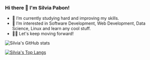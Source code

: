 ### Hi there 👋 I'm Silvia Pabon!

- 🔭 I’m currently studying hard and improving my skills.
- 🧠 I’m interested in Software Development, Web Development, Data Science, Linux and learn any cool stuff.
- 👩‍💻 Let's keep moving forward!

![Silvia's GitHub stats](https://github-readme-stats.vercel.app/api?username=silviapabon&show_icons=true&theme=transparent)

[![Silvia's Top Langs](https://github-readme-stats.vercel.app/api/top-langs/?username=silviapabon&layout=compact&theme=transparent)](https://github.com/anuraghazra/github-readme-stats)

<!--
**SilviaPabon/SilviaPabon** is a ✨ _special_ ✨ repository because its `README.md` (this file) appears on your GitHub profile.

Here are some ideas to get you started:

- 🔭 I’m currently working on ...
- 🌱 I’m currently learning ...
- 👯 I’m looking to collaborate on ...
- 🤔 I’m looking for help with ...
- 💬 Ask me about ...
- 📫 How to reach me: ...
- 😄 Pronouns: ...
- ⚡ Fun fact: ...
-->

